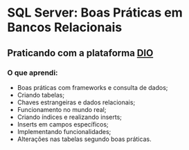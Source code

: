 # SQL Server: Boas Práticas em Bancos Relacionais
## Praticando com a plataforma [DIO](https://web.dio.me)

### O que aprendi:
- Boas práticas com frameworks e consulta de dados;
- Criando tabelas;
- Chaves estrangeiras e dados relacionais;
- Funcionamento no mundo real;
- Criando índices e realizando inserts;
- Inserts em campos específicos;
- Implementando funcionalidades;
- Alterações nas tabelas segundo boas práticas.
